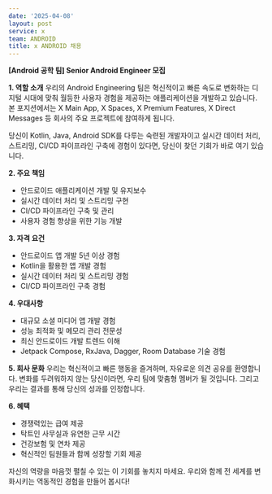 ```yaml
---
date: '2025-04-08'
layout: post
service: x
team: ANDROID
title: x ANDROID 채용
---
```


**[Android 공학 팀]  Senior Android Engineer 모집**

**1. 역할 소개**
우리의 Android Engineering 팀은 혁신적이고 빠른 속도로 변화하는 디지털 시대에 맞춰 월등한 사용자 경험을 제공하는 애플리케이션을 개발하고 있습니다. 본 포지션에서는 X Main App, X Spaces, X Premium Features, X Direct Messages 등 회사의 주요 프로젝트에 참여하게 됩니다. 

당신이 Kotlin, Java, Android SDK를 다루는 숙련된 개발자이고 실시간 데이터 처리, 스트리밍, CI/CD 파이프라인 구축에 경험이 있다면, 당신이 찾던 기회가 바로 여기 있습니다.

**2. 주요 책임**
- 안드로이드 애플리케이션 개발 및 유지보수
- 실시간 데이터 처리 및 스트리밍 구현
- CI/CD 파이프라인 구축 및 관리
- 사용자 경험 향상을 위한 기능 개발

**3. 자격 요건**
- 안드로이드 앱 개발 5년 이상 경험
- Kotlin을 활용한 앱 개발 경험
- 실시간 데이터 처리 및 스트리밍 경험
- CI/CD 파이프라인 구축 경험

**4. 우대사항**
- 대규모 소셜 미디어 앱 개발 경험
- 성능 최적화 및 메모리 관리 전문성
- 최신 안드로이드 개발 트렌드 이해
- Jetpack Compose, RxJava, Dagger, Room Database 기술 경험

**5. 회사 문화**
우리는 혁신적이고 빠른 행동을 즐겨하며, 자유로운 의견 공유를 환영합니다. 변화를 두려워하지 않는 당신이라면, 우리 팀에 맞춤형 멤버가 될 것입니다. 그리고 우리는 결과를 통해 당신의 성과를 인정합니다.

**6. 혜택**
- 경쟁력있는 급여 제공
- 탁트인 사무실과 유연한 근무 시간
- 건강보험 및 연차 제공
- 혁신적인 팀원들과 함께 성장할 기회 제공

자신의 역량을 마음껏 펼칠 수 있는 이 기회를 놓치지 마세요. 우리와 함께 전 세계를 변화시키는 역동적인 경험을 만들어 봅시다!